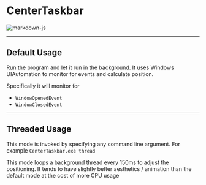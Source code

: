 # CenterTaskbar

![markdown-js](https://user-images.githubusercontent.com/3608298/49714400-ac029600-fc1a-11e8-9eb8-3aa56ec2b6ba.gif)

----
## Default Usage
Run the program and let it run in the background. It uses Windows UIAutomation to monitor for events and calculate position.

Specifically it will monitor for

* `WindowOpenedEvent`
* `WindowClosedEvent`

----
## Threaded Usage
This mode is invoked by specifying any command line argument. For example `CenterTaskbar.exe thread`

This mode loops a background thread every 150ms to adjust the positioning. It tends to have slightly better aesthetics / animation than the default mode at the cost of more CPU usage

